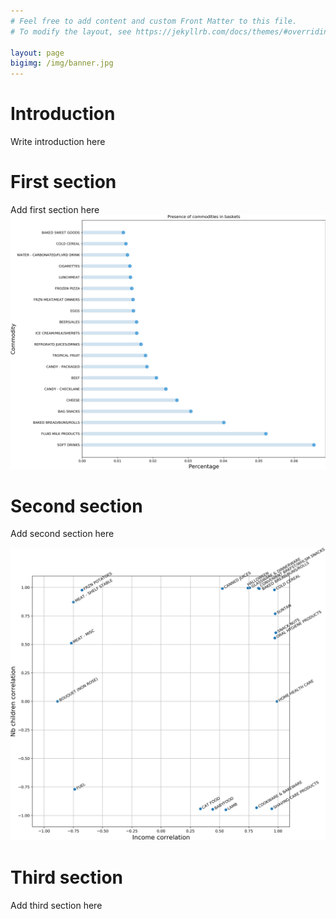 ```yaml
---
# Feel free to add content and custom Front Matter to this file.
# To modify the layout, see https://jekyllrb.com/docs/themes/#overriding-theme-defaults

layout: page
bigimg: /img/banner.jpg
---
```


# Introduction

Write introduction here

# First section

Add first section here
![plot2](img/plot2.png)

# Second section

Add second section here

![correlations](img/correlations.png)

# Third section

Add third section here
